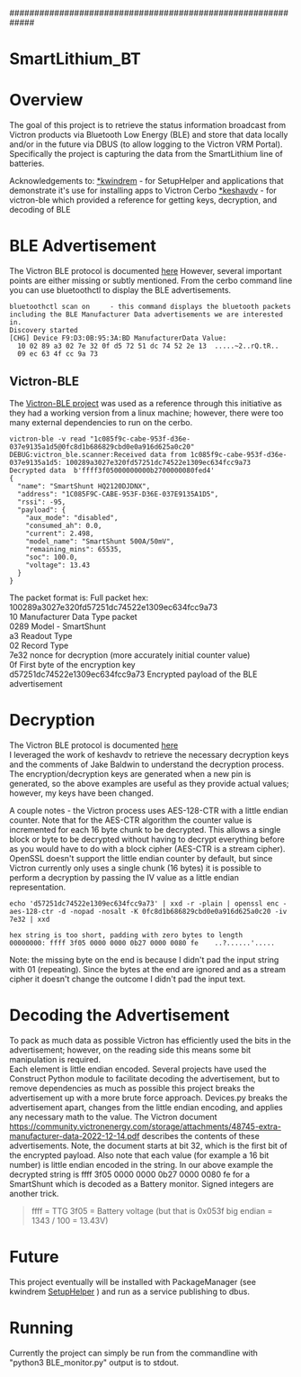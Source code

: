 #############################################################
# SmartLithium_BT

# Overview
The goal of this project is to retrieve the status information broadcast from Victron products via Bluetooth Low Energy (BLE) and 
store that data locally and/or in the future via DBUS (to allow logging to the Victron VRM Portal).  Specifically the project is 
capturing the data from the SmartLithium line of batteries.

Acknowledgements to: 
[*kwindrem](https://github.com/kwindrem/) - for SetupHelper and applications that demonstrate it's use for installing apps to Victron Cerbo 
[*keshavdv](https://github.com/keshavdv/victron-ble) - for victron-ble which provided a reference for getting keys, decryption, and decoding of BLE
    

# BLE Advertisement
The Victron BLE protocol is documented [here](https://community.victronenergy.com/questions/187303/victron-bluetooth-advertising-protocol.html) However, several 
important points are either missing or subtly mentioned.  From the cerbo command line you can use bluetoothctl to display the BLE advertisements.  

    bluetoothctl scan on     - this command displays the bluetooth packets including the BLE Manufacturer Data advertisements we are interested in.
    Discovery started
    [CHG] Device F9:D3:0B:95:3A:BD ManufacturerData Value:
      10 02 89 a3 02 7e 32 0f d5 72 51 dc 74 52 2e 13  .....~2..rQ.tR..
      09 ec 63 4f cc 9a 73 
  
## Victron-BLE

The [Victron-BLE project](https://github.com/keshavdv/victron-ble) was used as a reference through this initiative as they had a working version from a 
linux machine; however, there were too many external dependencies to run on the cerbo.

    victron-ble -v read "1c085f9c-cabe-953f-d36e-037e9135a1d5@0fc8d1b686829cbd0e0a916d625a0c20"
    DEBUG:victron_ble.scanner:Received data from 1c085f9c-cabe-953f-d36e-037e9135a1d5: 100289a3027e320fd57251dc74522e1309ec634fcc9a73
    Decrypted data  b'ffff3f05000000000b2700000080fed4'
    {
      "name": "SmartShunt HQ2120DJDNX",    
      "address": "1C085F9C-CABE-953F-D36E-037E9135A1D5",
      "rssi": -95,
      "payload": {
        "aux_mode": "disabled",
        "consumed_ah": 0.0,
        "current": 2.498,
        "model_name": "SmartShunt 500A/50mV",
        "remaining_mins": 65535,
        "soc": 100.0,
        "voltage": 13.43
      }
    }

The packet format is:
    Full packet hex: 100289a3027e320fd57251dc74522e1309ec634fcc9a73  
    10      Manufacturer Data Type packet  
    0289    Model - SmartShunt  
    a3      Readout Type  
    02      Record Type  
    7e32    nonce for decryption (more accurately initial counter value)  
    0f      First byte of the encryption key  
    d57251dc74522e1309ec634fcc9a73 Encrypted payload of the BLE advertisement  
    
# Decryption
The Victron BLE protocol is documented [here](https://community.victronenergy.com/questions/187303/victron-bluetooth-advertising-protocol.html)    
I leveraged the work of keshavdv to retrieve the necessary decryption keys and the comments of Jake Baldwin to understand the decryption process.  
The encryption/decryption keys are generated when a new pin is generated, so the above examples are useful as they provide actual values; however, my keys
have been changed.  

A couple notes - the Victron process uses AES-128-CTR with a little endian counter.  Note that for the AES-CTR algorithm the counter value is 
incremented for each 16 byte chunk to be decrypted.  This allows a single block or byte to be decrypted without having to decrypt everything before as you would have to
do with a block cipher (AES-CTR is a stream cipher).  OpenSSL doesn't support the little endian counter by default, but since Victron currently only 
uses a single chunk (16 bytes) it is possible to perform a decryption by passing the IV value as a little endian representation.

    echo 'd57251dc74522e1309ec634fcc9a73' | xxd -r -plain | openssl enc -aes-128-ctr -d -nopad -nosalt -K 0fc8d1b686829cbd0e0a916d625a0c20 -iv 7e32 | xxd

    hex string is too short, padding with zero bytes to length
    00000000: ffff 3f05 0000 0000 0b27 0000 0080 fe    ..?......'.....

Note: the missing byte on the end is because I didn't pad the input string with 01 (repeating).  Since the bytes at the end are ignored and as a stream cipher it doesn't 
change the outcome I didn't pad the input text.

# Decoding the Advertisement
To pack as much data as possible Victron has efficiently used the bits in the advertisement; however, on the reading side this means some bit manipulation is required.  
Each element is little endian encoded.  Several projects have used the Construct Python module to facilitate decoding the advertisement, but to remove dependencies as much
as possible this project breaks the advertisement up with a more brute force approach.  Devices.py breaks the advertisement apart, changes from the little endian encoding, 
and applies any necessary math to the value.  The Victron document https://community.victronenergy.com/storage/attachments/48745-extra-manufacturer-data-2022-12-14.pdf describes
the contents of these advertisements.  Note, the document starts at bit 32, which is the first bit of the encrypted payload.  Also note that each value (for example a 
16 bit number) is little endian encoded in the string.  In our above example the decrypted string is ffff 3f05 0000 0000 0b27 0000 0080 fe for a SmartShunt which is decoded 
as a Battery monitor.  Signed integers are another trick.
>ffff = TTG
>3f05 = Battery voltage (but that is 0x053f big endian = 1343 / 100 = 13.43V)

# Future
This project eventually will be installed with PackageManager (see kwindrem [SetupHelper](https://github.com/kwindrem/SetupHelper) ) and run as a service publishing to dbus.  

# Running 
Currently the project can simply be run from the commandline with "python3 BLE_monitor.py" output is to stdout.



